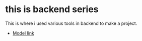 # this is backend series


This is where i used various tools in backend to make a project.

- [Model link](https://app.eraser.io/workspace/YtPqZ1VogxGy1jzIDkzj)